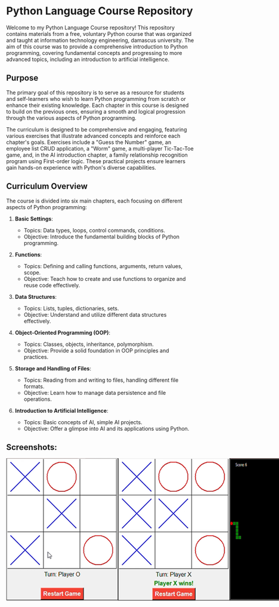 # Python Language Course Repository

Welcome to my Python Language Course repository! This repository contains materials from a free, voluntary Python course that was organized and taught at information technology engineering, damascus university. The aim of this course was to provide a comprehensive introduction to Python programming, covering fundamental concepts and progressing to more advanced topics, including an introduction to artificial intelligence.

## Purpose

The primary goal of this repository is to serve as a resource for students and self-learners who wish to learn Python programming from scratch or enhance their existing knowledge. Each chapter in this course is designed to build on the previous ones, ensuring a smooth and logical progression through the various aspects of Python programming.

The curriculum is designed to be comprehensive and engaging, featuring various exercises that illustrate advanced concepts and reinforce each chapter's goals. Exercises include a "Guess the Number" game, an employee list CRUD application, a "Worm" game, a multi-player Tic-Tac-Toe game, and, in the AI introduction chapter, a family relationship recognition program using First-order logic. These practical projects ensure learners gain hands-on experience with Python's diverse capabilities.

## Curriculum Overview

The course is divided into six main chapters, each focusing on different aspects of Python programming:

1. **Basic Settings**: 
    - Topics: Data types, loops, control commands, conditions.
    - Objective: Introduce the fundamental building blocks of Python programming.
    
2. **Functions**: 
    - Topics: Defining and calling functions, arguments, return values, scope.
    - Objective: Teach how to create and use functions to organize and reuse code effectively.
    
3. **Data Structures**: 
    - Topics: Lists, tuples, dictionaries, sets.
    - Objective: Understand and utilize different data structures effectively.
    
4. **Object-Oriented Programming (OOP)**: 
    - Topics: Classes, objects, inheritance, polymorphism.
    - Objective: Provide a solid foundation in OOP principles and practices.
    
5. **Storage and Handling of Files**: 
    - Topics: Reading from and writing to files, handling different file formats.
    - Objective: Learn how to manage data persistence and file operations.
    
6. **Introduction to Artificial Intelligence**: 
    - Topics: Basic concepts of AI, simple AI projects.
    - Objective: Offer a glimpse into AI and its applications using Python.

## Screenshots:
<div style='display:flex;'>
<img src="images/image1.png" alt="Smaller" width="300"/>
<img src="images/image2.png" alt="Smaller" width="300"/>
<img src="images/image3.png" alt="Smaller" width="300"/>
<img src="images/image4.png" alt="Smaller" width="300"/>
<img src="images/image5.png" alt="Smaller" width="300"/>
</div>


